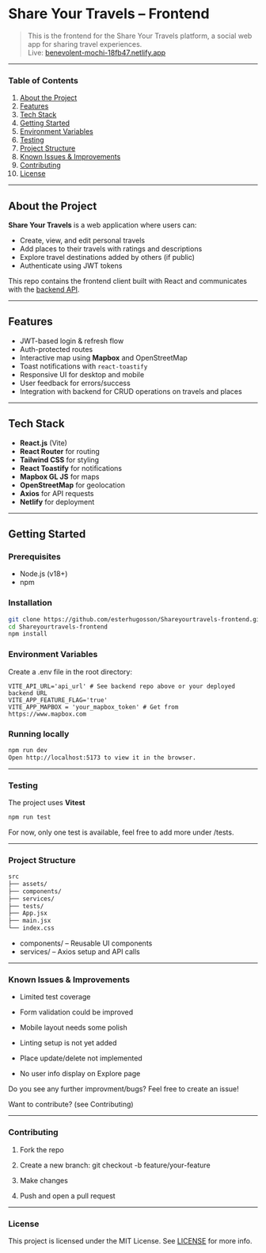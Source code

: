 # Share Your Travels – Frontend

> This is the frontend for the Share Your Travels platform, a social web app for sharing travel experiences.  
> Live: [benevolent-mochi-18fb47.netlify.app](https://benevolent-mochi-18fb47.netlify.app/home)

---

### Table of Contents

1. [About the Project](#about-the-project)
2. [Features](#features)
3. [Tech Stack](#tech-stack)
4. [Getting Started](#getting-started)
5. [Environment Variables](#environment-variables)
6. [Testing](#test)
7. [Project Structure](#project-structure)
8. [Known Issues & Improvements](#known-issues--improvements)
9. [Contributing](#contributing)
10. [License](#license)

---

## About the Project

**Share Your Travels** is a web application where users can:

- Create, view, and edit personal travels
- Add places to their travels with ratings and descriptions
- Explore travel destinations added by others (if public)
- Authenticate using JWT tokens

This repo contains the frontend client built with React and communicates with the [backend API](https://github.com/esterhugosson/Shareyoutravels-backend).

---

## Features

- JWT-based login & refresh flow
- Auth-protected routes
- Interactive map using **Mapbox** and OpenStreetMap
- Toast notifications with `react-toastify`
- Responsive UI for desktop and mobile
- User feedback for errors/success
- Integration with backend for CRUD operations on travels and places

---

## Tech Stack

- **React.js** (Vite)
- **React Router** for routing
- **Tailwind CSS** for styling
- **React Toastify** for notifications
- **Mapbox GL JS** for maps
- **OpenStreetMap** for geolocation
- **Axios** for API requests
- **Netlify** for deployment

---

## Getting Started

### Prerequisites

- Node.js (v18+)
- npm

### Installation

```bash
git clone https://github.com/esterhugosson/Shareyourtravels-frontend.git
cd Shareyourtravels-frontend
npm install
```

### Environment Variables
Create a .env file in the root directory:

```
VITE_API_URL='api_url' # See backend repo above or your deployed backend URL
VITE_APP_FEATURE_FLAG='true'
VITE_APP_MAPBOX = 'your_mapbox_token' # Get from https://www.mapbox.com
```

### Running locally

```bash
npm run dev
Open http://localhost:5173 to view it in the browser.
```

---

### Testing

The project uses **Vitest**
```bash
npm run test
```
For now, only one test is available, feel free to add more under /tests.


---

### Project Structure
```bash
src
├── assets/
├── components/
├── services/
├── tests/
├── App.jsx
├── main.jsx
└── index.css
```

- components/ – Reusable UI components
- services/ – Axios setup and API calls

---

### Known Issues & Improvements

- Limited test coverage

- Form validation could be improved

- Mobile layout needs some polish

- Linting setup is not yet added 

- Place update/delete not implemented

- No user info display on Explore page

Do you see any further improvment/bugs? Feel free to create an issue!

Want to contribute? (see Contributing)


---

### Contributing

1. Fork the repo

2. Create a new branch: git checkout -b feature/your-feature

3. Make changes

4. Push and open a pull request

---

### License

This project is licensed under the MIT License. See [LICENSE](./LICENSE.txt) for more info.
